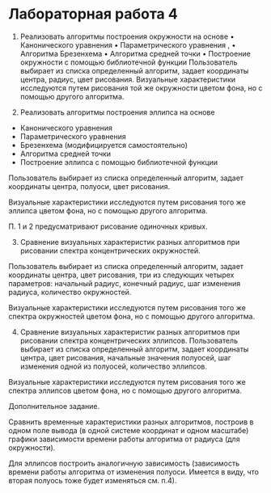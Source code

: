 # Лабораторная работа 4

1. Реализовать алгоритмы построения окружности на основе 
    • Канонического уравнения 
    • Параметрического уравнения , 
    • Алгоритма Брезенхема 
    • Алгоритма средней точки
    • Построение окружности с помощью библиотечной функции
Пользователь выбирает из списка определенный алгоритм, задает координаты центра, радиус, цвет рисования.
Визуальные характеристики исследуются путем рисования той же окружности цветом фона, но с помощью другого алгоритма.

2. Реализовать алгоритмы построения эллипса на основе 
 - Канонического уравнения 
 - Параметрического уравнения 
 - Брезенхема (модифицируется самостоятельно) 
 - Алгоритма средней точки 
 - Построение эллипса с помощью библиотечной функции

Пользователь выбирает из списка определенный алгоритм, задает координаты центра, полуоси, цвет рисования.

Визуальные характеристики исследуются путем рисования того же эллипса цветом фона, но с помощью другого алгоритма.

П. 1 и 2 предусматривают рисование одиночных кривых.

3. Сравнение визуальных характеристик разных алгоритмов при рисовании спектра концентрических окружностей.

Пользователь выбирает из списка определенный алгоритм, задает координаты центра, цвет рисования, три из следующих четырех параметров: начальный радиус, конечный радиус, шаг изменения радиуса, количество окружностей.

Визуальные характеристики исследуются путем рисования того же спектра окружностей цветом фона, но с помощью другого алгоритма.

4. Сравнение визуальных характеристик разных алгоритмов при рисовании спектра концентрических эллипсов.
Пользователь выбирает из списка определенный алгоритм, задает координаты центра, цвет рисования, начальные значения полуосей, шаг изменения одной из полуосей, количество эллипсов.

Визуальные характеристики исследуются путем рисования того же спектра эллипсов цветом фона, но с помощью другого алгоритма.

Дополнительное задание.

Сравнить временные характеристики разных алгоритмов, построив в одном поле вывода (в одной системе координат и одном масштабе) графики зависимости времени работы алгоритма от радиуса (для окружности). 

Для эллипсов построить аналогичную зависимость (зависимость времени работы алгоритма от изменения полуоси.  Имеется в виду, что вторая полуось тоже будет изменяться см. п.4).
